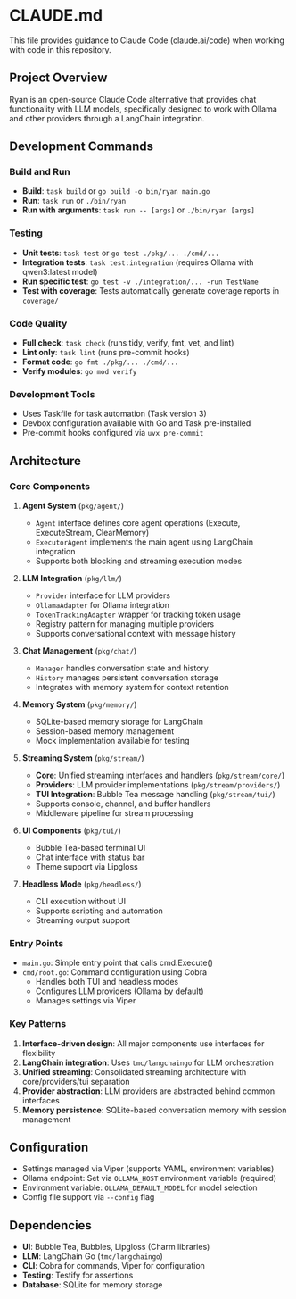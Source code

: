 # CLAUDE.md

This file provides guidance to Claude Code (claude.ai/code) when working with code in this repository.

## Project Overview

Ryan is an open-source Claude Code alternative that provides chat functionality with LLM models, specifically designed to work with Ollama and other providers through a LangChain integration.

## Development Commands

### Build and Run
- **Build**: `task build` or `go build -o bin/ryan main.go`
- **Run**: `task run` or `./bin/ryan`
- **Run with arguments**: `task run -- [args]` or `./bin/ryan [args]`

### Testing
- **Unit tests**: `task test` or `go test ./pkg/... ./cmd/...`
- **Integration tests**: `task test:integration` (requires Ollama with qwen3:latest model)
- **Run specific test**: `go test -v ./integration/... -run TestName`
- **Test with coverage**: Tests automatically generate coverage reports in `coverage/`

### Code Quality
- **Full check**: `task check` (runs tidy, verify, fmt, vet, and lint)
- **Lint only**: `task lint` (runs pre-commit hooks)
- **Format code**: `go fmt ./pkg/... ./cmd/...`
- **Verify modules**: `go mod verify`

### Development Tools
- Uses Taskfile for task automation (Task version 3)
- Devbox configuration available with Go and Task pre-installed
- Pre-commit hooks configured via `uvx pre-commit`

## Architecture

### Core Components

1. **Agent System** (`pkg/agent/`)
   - `Agent` interface defines core agent operations (Execute, ExecuteStream, ClearMemory)
   - `ExecutorAgent` implements the main agent using LangChain integration
   - Supports both blocking and streaming execution modes

2. **LLM Integration** (`pkg/llm/`)
   - `Provider` interface for LLM providers
   - `OllamaAdapter` for Ollama integration
   - `TokenTrackingAdapter` wrapper for tracking token usage
   - Registry pattern for managing multiple providers
   - Supports conversational context with message history

3. **Chat Management** (`pkg/chat/`)
   - `Manager` handles conversation state and history
   - `History` manages persistent conversation storage
   - Integrates with memory system for context retention

4. **Memory System** (`pkg/memory/`)
   - SQLite-based memory storage for LangChain
   - Session-based memory management
   - Mock implementation available for testing

5. **Streaming System** (`pkg/stream/`)
   - **Core**: Unified streaming interfaces and handlers (`pkg/stream/core/`)
   - **Providers**: LLM provider implementations (`pkg/stream/providers/`)
   - **TUI Integration**: Bubble Tea message handling (`pkg/stream/tui/`)
   - Supports console, channel, and buffer handlers
   - Middleware pipeline for stream processing

6. **UI Components** (`pkg/tui/`)
   - Bubble Tea-based terminal UI
   - Chat interface with status bar
   - Theme support via Lipgloss

7. **Headless Mode** (`pkg/headless/`)
   - CLI execution without UI
   - Supports scripting and automation
   - Streaming output support

### Entry Points
- `main.go`: Simple entry point that calls cmd.Execute()
- `cmd/root.go`: Command configuration using Cobra
  - Handles both TUI and headless modes
  - Configures LLM providers (Ollama by default)
  - Manages settings via Viper

### Key Patterns

1. **Interface-driven design**: All major components use interfaces for flexibility
2. **LangChain integration**: Uses `tmc/langchaingo` for LLM orchestration
3. **Unified streaming**: Consolidated streaming architecture with core/providers/tui separation
4. **Provider abstraction**: LLM providers are abstracted behind common interfaces
5. **Memory persistence**: SQLite-based conversation memory with session management

## Configuration

- Settings managed via Viper (supports YAML, environment variables)
- Ollama endpoint: Set via `OLLAMA_HOST` environment variable (required)
- Environment variable: `OLLAMA_DEFAULT_MODEL` for model selection
- Config file support via `--config` flag

## Dependencies

- **UI**: Bubble Tea, Bubbles, Lipgloss (Charm libraries)
- **LLM**: LangChain Go (`tmc/langchaingo`)
- **CLI**: Cobra for commands, Viper for configuration
- **Testing**: Testify for assertions
- **Database**: SQLite for memory storage
